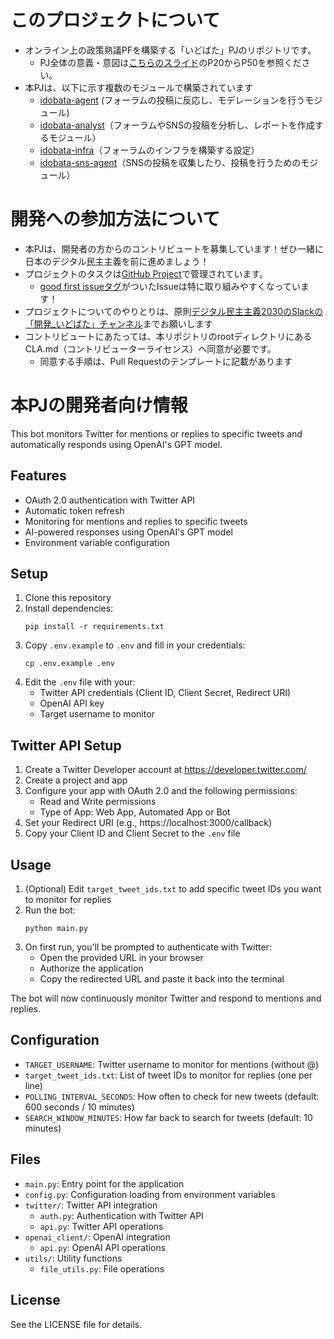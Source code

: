 # このプロジェクトについて
- オンライン上の政策熟議PFを構築する「いどばた」PJのリポジトリです。
    - PJ全体の意義・意図は[こちらのスライド](https://docs.google.com/presentation/d/1etZjpfj9v59NW5REC4bOv4QwVq_ApZMFDMQZqPDHb8Q/edit#slide=id.g339b8863127_0_989)のP20からP50を参照ください。
- 本PJは、以下に示す複数のモジュールで構築されています
    - [idobata-agent](https://github.com/takahiroanno2024/idobata-agent/) (フォーラムの投稿に反応し、モデレーションを行うモジュール)
    - [idobata-analyst](https://github.com/takahiroanno2024/idobata-analyst/)（フォーラムやSNSの投稿を分析し、レポートを作成するモジュール）
    - [idobata-infra](https://github.com/takahiroanno2024/idobata-infra/)（フォーラムのインフラを構築する設定）
    - [idobata-sns-agent](https://github.com/takahiroanno2024/idobata-sns-agent/)（SNSの投稿を収集したり、投稿を行うためのモジュール）

# 開発への参加方法について

- 本PJは、開発者の方からのコントリビュートを募集しています！ぜひ一緒に日本のデジタル民主主義を前に進めましょう！
- プロジェクトのタスクは[GitHub Project](https://github.com/orgs/takahiroanno2024/projects/4)で管理されています。
    - [good first issueタグ](https://github.com/orgs/takahiroanno2024/projects/4/views/1?filterQuery=good+first+issue)がついたIssueは特に取り組みやすくなっています！
- プロジェクトについてのやりとりは、原則[デジタル民主主義2030のSlackの「開発_いどばた」チャンネル](https://w1740803485-clv347541.slack.com/archives/C08FF5MM59C)までお願いします
- コントリビュートにあたっては、本リポジトリのrootディレクトリにあるCLA.md（コントリビューターライセンス）へ同意が必要です。
    - 同意する手順は、Pull Requestのテンプレートに記載があります

# 本PJの開発者向け情報

This bot monitors Twitter for mentions or replies to specific tweets and automatically responds using OpenAI's GPT model.

## Features

- OAuth 2.0 authentication with Twitter API
- Automatic token refresh
- Monitoring for mentions and replies to specific tweets
- AI-powered responses using OpenAI's GPT model
- Environment variable configuration

## Setup

1. Clone this repository
2. Install dependencies:
   ```
   pip install -r requirements.txt
   ```
3. Copy `.env.example` to `.env` and fill in your credentials:
   ```
   cp .env.example .env
   ```
4. Edit the `.env` file with your:
   - Twitter API credentials (Client ID, Client Secret, Redirect URI)
   - OpenAI API key
   - Target username to monitor

## Twitter API Setup

1. Create a Twitter Developer account at https://developer.twitter.com/
2. Create a project and app
3. Configure your app with OAuth 2.0 and the following permissions:
   - Read and Write permissions
   - Type of App: Web App, Automated App or Bot
4. Set your Redirect URI (e.g., https://localhost:3000/callback)
5. Copy your Client ID and Client Secret to the `.env` file

## Usage

1. (Optional) Edit `target_tweet_ids.txt` to add specific tweet IDs you want to monitor for replies
2. Run the bot:
   ```
   python main.py
   ```
3. On first run, you'll be prompted to authenticate with Twitter:
   - Open the provided URL in your browser
   - Authorize the application
   - Copy the redirected URL and paste it back into the terminal

The bot will now continuously monitor Twitter and respond to mentions and replies.

## Configuration

- `TARGET_USERNAME`: Twitter username to monitor for mentions (without @)
- `target_tweet_ids.txt`: List of tweet IDs to monitor for replies (one per line)
- `POLLING_INTERVAL_SECONDS`: How often to check for new tweets (default: 600 seconds / 10 minutes)
- `SEARCH_WINDOW_MINUTES`: How far back to search for tweets (default: 10 minutes)

## Files

- `main.py`: Entry point for the application
- `config.py`: Configuration loading from environment variables
- `twitter/`: Twitter API integration
  - `auth.py`: Authentication with Twitter API
  - `api.py`: Twitter API operations
- `openai_client/`: OpenAI integration
  - `api.py`: OpenAI API operations
- `utils/`: Utility functions
  - `file_utils.py`: File operations

## License

See the LICENSE file for details.
